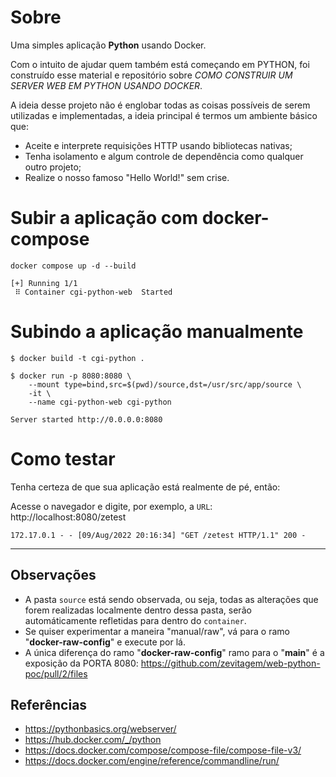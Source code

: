 # Sobre
Uma simples aplicação **Python** usando Docker.

Com o intuito de ajudar quem também está começando em PYTHON, foi construído esse material e repositório sobre *COMO CONSTRUIR UM SERVER WEB EM PYTHON USANDO DOCKER*.

A ideia desse projeto não é englobar todas as coisas possíveis de serem utilizadas e implementadas, a ideia principal é termos um ambiente básico que:
- Aceite e interprete requisições HTTP usando bibliotecas nativas;
- Tenha isolamento e algum controle de dependência como qualquer outro projeto;
- Realize o nosso famoso "Hello World!" sem crise.

# Subir a aplicação com docker-compose
```shell
docker compose up -d --build

[+] Running 1/1
 ⠿ Container cgi-python-web  Started
```

# Subindo a aplicação manualmente
```shell
$ docker build -t cgi-python .

$ docker run -p 8080:8080 \
    --mount type=bind,src=$(pwd)/source,dst=/usr/src/app/source \ 
    -it \
    --name cgi-python-web cgi-python
    
Server started http://0.0.0.0:8080
```

# Como testar
Tenha certeza de que sua aplicação está realmente de pé, então:

Acesse o navegador e digite, por exemplo, a `URL`: http://localhost:8080/zetest

```shell
172.17.0.1 - - [09/Aug/2022 20:16:34] "GET /zetest HTTP/1.1" 200 -
```

---
## Observações
- A pasta `source` está sendo observada, ou seja, todas as alterações que forem realizadas localmente dentro dessa pasta, serão automáticamente refletidas para dentro do `container`.
- Se quiser experimentar a maneira "manual/raw", vá para o ramo "**docker-raw-config**" e execute por lá.
- A única diferença do ramo "**docker-raw-config**" ramo para o "**main**" é a exposição da PORTA 8080: https://github.com/zevitagem/web-python-poc/pull/2/files

## Referências
- https://pythonbasics.org/webserver/
- https://hub.docker.com/_/python
- https://docs.docker.com/compose/compose-file/compose-file-v3/
- https://docs.docker.com/engine/reference/commandline/run/